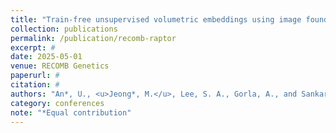 ```yaml
---
title: "Train-free unsupervised volumetric embeddings using image foundation models enable improved predictions and genomic discoveries"
collection: publications
permalink: /publication/recomb-raptor
excerpt: #
date: 2025-05-01
venue: RECOMB Genetics
paperurl: #
citation: #
authors: "An*, U., <u>Jeong*, M.</u>, Lee, S. A., Gorla, A., and Sankararaman, S."
category: conferences
note: "*Equal contribution"
---
```

